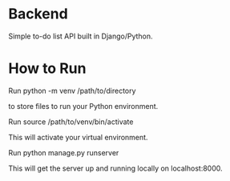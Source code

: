 # Backend

Simple to-do list API built in Django/Python.

# How to Run

Run python -m venv /path/to/directory 

to store files to run your Python environment.

Run source /path/to/venv/bin/activate

This will activate your virtual environment.

Run python manage.py runserver

This will get the server up and running locally on localhost:8000.


